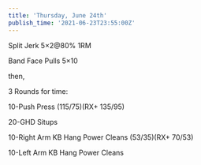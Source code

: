 ```yaml
---
title: 'Thursday, June 24th'
publish_time: '2021-06-23T23:55:00Z'
---
```


Split Jerk 5×2\@80% 1RM

Band Face Pulls 5×10

then,

3 Rounds for time:

10-Push Press (115/75)(RX+ 135/95)

20-GHD Situps

10-Right Arm KB Hang Power Cleans (53/35)(RX+ 70/53)

10-Left Arm KB Hang Power Cleans
